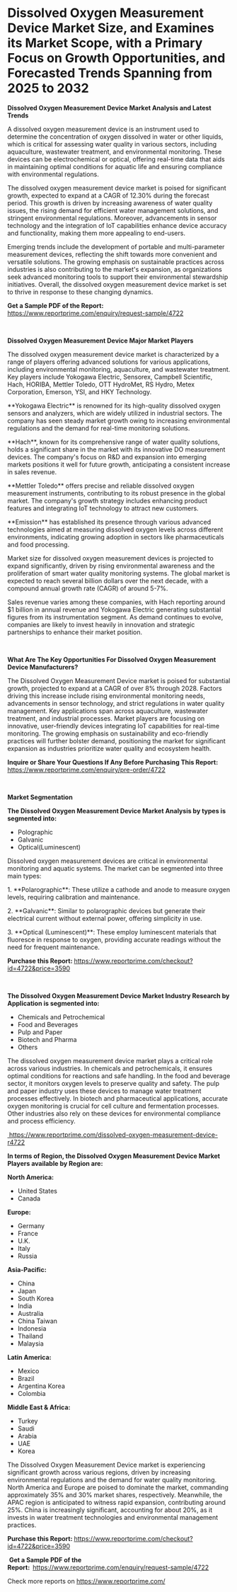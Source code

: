 <p><h1>Dissolved Oxygen Measurement Device Market Size, and Examines its Market Scope, with a Primary Focus on Growth Opportunities, and Forecasted Trends Spanning from 2025 to 2032</h1></p><p><strong>Dissolved Oxygen Measurement Device Market Analysis and Latest Trends</strong></p>
<p><p>A dissolved oxygen measurement device is an instrument used to determine the concentration of oxygen dissolved in water or other liquids, which is critical for assessing water quality in various sectors, including aquaculture, wastewater treatment, and environmental monitoring. These devices can be electrochemical or optical, offering real-time data that aids in maintaining optimal conditions for aquatic life and ensuring compliance with environmental regulations.</p><p>The dissolved oxygen measurement device market is poised for significant growth, expected to expand at a CAGR of 12.30% during the forecast period. This growth is driven by increasing awareness of water quality issues, the rising demand for efficient water management solutions, and stringent environmental regulations. Moreover, advancements in sensor technology and the integration of IoT capabilities enhance device accuracy and functionality, making them more appealing to end-users.</p><p>Emerging trends include the development of portable and multi-parameter measurement devices, reflecting the shift towards more convenient and versatile solutions. The growing emphasis on sustainable practices across industries is also contributing to the market's expansion, as organizations seek advanced monitoring tools to support their environmental stewardship initiatives. Overall, the dissolved oxygen measurement device market is set to thrive in response to these changing dynamics.</p></p>
<p><strong>Get a Sample PDF of the Report:&nbsp;</strong> <a href="https://www.reportprime.com/enquiry/request-sample/4722?utm_campaign=3585&utm_medium=2&utm_source=Github&utm_content=ia&utm_term=19032025&utm_id=dissolved-oxygen-measurement-device">https://www.reportprime.com/enquiry/request-sample/4722</a></p>
<p>&nbsp;</p>
<p><strong>Dissolved Oxygen Measurement Device Major Market Players</strong></p>
<p><p>The dissolved oxygen measurement device market is characterized by a range of players offering advanced solutions for various applications, including environmental monitoring, aquaculture, and wastewater treatment. Key players include Yokogawa Electric, Sensorex, Campbell Scientific, Hach, HORIBA, Mettler Toledo, OTT HydroMet, RS Hydro, Metex Corporation, Emerson, YSI, and HKY Technology.</p><p>**Yokogawa Electric** is renowned for its high-quality dissolved oxygen sensors and analyzers, which are widely utilized in industrial sectors. The company has seen steady market growth owing to increasing environmental regulations and the demand for real-time monitoring solutions.</p><p>**Hach**, known for its comprehensive range of water quality solutions, holds a significant share in the market with its innovative DO measurement devices. The company's focus on R&D and expansion into emerging markets positions it well for future growth, anticipating a consistent increase in sales revenue.</p><p>**Mettler Toledo** offers precise and reliable dissolved oxygen measurement instruments, contributing to its robust presence in the global market. The company's growth strategy includes enhancing product features and integrating IoT technology to attract new customers.</p><p>**Emission** has established its presence through various advanced technologies aimed at measuring dissolved oxygen levels across different environments, indicating growing adoption in sectors like pharmaceuticals and food processing.</p><p>Market size for dissolved oxygen measurement devices is projected to expand significantly, driven by rising environmental awareness and the proliferation of smart water quality monitoring systems. The global market is expected to reach several billion dollars over the next decade, with a compound annual growth rate (CAGR) of around 5-7%.</p><p>Sales revenue varies among these companies, with Hach reporting around $1 billion in annual revenue and Yokogawa Electric generating substantial figures from its instrumentation segment. As demand continues to evolve, companies are likely to invest heavily in innovation and strategic partnerships to enhance their market position.</p></p>
<p>&nbsp;</p>
<p><strong>What Are The Key Opportunities For Dissolved Oxygen Measurement Device Manufacturers?</strong></p>
<p><p>The Dissolved Oxygen Measurement Device market is poised for substantial growth, projected to expand at a CAGR of over 8% through 2028. Factors driving this increase include rising environmental monitoring needs, advancements in sensor technology, and strict regulations in water quality management. Key applications span across aquaculture, wastewater treatment, and industrial processes. Market players are focusing on innovative, user-friendly devices integrating IoT capabilities for real-time monitoring. The growing emphasis on sustainability and eco-friendly practices will further bolster demand, positioning the market for significant expansion as industries prioritize water quality and ecosystem health.</p></p>
<p><strong>Inquire or Share Your Questions If Any Before Purchasing This Report:</strong> <a href="https://www.reportprime.com/enquiry/pre-order/4722?utm_campaign=3585&utm_medium=2&utm_source=Github&utm_content=ia&utm_term=19032025&utm_id=dissolved-oxygen-measurement-device">https://www.reportprime.com/enquiry/pre-order/4722</a></p>
<p>&nbsp;</p>
<p><strong>Market Segmentation</strong></p>
<p><strong>The Dissolved Oxygen Measurement Device Market Analysis by types is segmented into:</strong></p>
<p><ul><li>Polographic</li><li>Galvanic</li><li>Optical(Luminescent)</li></ul></p>
<p><p>Dissolved oxygen measurement devices are critical in environmental monitoring and aquatic systems. The market can be segmented into three main types: </p><p>1. **Polarographic**: These utilize a cathode and anode to measure oxygen levels, requiring calibration and maintenance.</p><p>2. **Galvanic**: Similar to polarographic devices but generate their electrical current without external power, offering simplicity in use.</p><p>3. **Optical (Luminescent)**: These employ luminescent materials that fluoresce in response to oxygen, providing accurate readings without the need for frequent maintenance.</p></p>
<p><strong>Purchase this Report:&nbsp;</strong><a href="https://www.reportprime.com/checkout?id=4722&price=3590&utm_campaign=3585&utm_medium=2&utm_source=Github&utm_content=ia&utm_term=19032025&utm_id=dissolved-oxygen-measurement-device">https://www.reportprime.com/checkout?id=4722&price=3590</a></p>
<p>&nbsp;</p>
<p><strong>The Dissolved Oxygen Measurement Device Market Industry Research by Application is segmented into:</strong></p>
<p><ul><li>Chemicals and Petrochemical</li><li>Food and Beverages</li><li>Pulp and Paper</li><li>Biotech and Pharma</li><li>Others</li></ul></p>
<p><p>The dissolved oxygen measurement device market plays a critical role across various industries. In chemicals and petrochemicals, it ensures optimal conditions for reactions and safe handling. In the food and beverage sector, it monitors oxygen levels to preserve quality and safety. The pulp and paper industry uses these devices to manage water treatment processes effectively. In biotech and pharmaceutical applications, accurate oxygen monitoring is crucial for cell culture and fermentation processes. Other industries also rely on these devices for environmental compliance and process efficiency.</p></p>
<p><a href="https://www.reportprime.com/dissolved-oxygen-measurement-device-r4722?utm_campaign=3585&utm_medium=2&utm_source=Github&utm_content=ia&utm_term=19032025&utm_id=dissolved-oxygen-measurement-device">&nbsp;https://www.reportprime.com/dissolved-oxygen-measurement-device-r4722</a></p>
<p><strong>In terms of Region, the Dissolved Oxygen Measurement Device Market Players available by Region are:</strong></p>
<p>
    <p> <strong> North America: </strong>
        <ul>
            <li>United States</li>
            <li>Canada</li>
        </ul>
        </p> 
    <p> <strong> Europe: </strong>
        <ul>
            <li>Germany</li>
            <li>France</li>
            <li>U.K.</li>
            <li>Italy</li>
            <li>Russia</li>
        </ul>
        </p> 
    <p> <strong> Asia-Pacific: </strong>
        <ul>
            <li>China</li>
            <li>Japan</li>
            <li>South Korea</li>
            <li>India</li>
            <li>Australia</li>
            <li>China Taiwan</li>
            <li>Indonesia</li>
            <li>Thailand</li>
            <li>Malaysia</li>
        </ul>
        </p> 
    <p> <strong> Latin America: </strong>
        <ul>
            <li>Mexico</li>
            <li>Brazil</li>
            <li>Argentina Korea</li>
            <li>Colombia</li>
        </ul>
        </p> 
    <p> <strong> Middle East & Africa: </strong>
        <ul>
            <li>Turkey</li>
            <li>Saudi</li>
            <li>Arabia</li>
            <li>UAE</li>
            <li>Korea</li>
        </ul>
    </p>
    </p>
<p><p>The Dissolved Oxygen Measurement Device market is experiencing significant growth across various regions, driven by increasing environmental regulations and the demand for water quality monitoring. North America and Europe are poised to dominate the market, commanding approximately 35% and 30% market shares, respectively. Meanwhile, the APAC region is anticipated to witness rapid expansion, contributing around 25%. China is increasingly significant, accounting for about 20%, as it invests in water treatment technologies and environmental management practices.</p></p>
<p><strong>Purchase this Report: </strong><a href="https://www.reportprime.com/checkout?id=4722&price=3590&utm_campaign=3585&utm_medium=2&utm_source=Github&utm_content=ia&utm_term=19032025&utm_id=dissolved-oxygen-measurement-device">https://www.reportprime.com/checkout?id=4722&price=3590</a></p>
<p>&nbsp;<strong>Get a Sample PDF of the Report:&nbsp;&nbsp;</strong><a href="https://www.reportprime.com/enquiry/request-sample/4722?utm_campaign=3585&utm_medium=2&utm_source=Github&utm_content=ia&utm_term=19032025&utm_id=dissolved-oxygen-measurement-device">https://www.reportprime.com/enquiry/request-sample/4722</a></p>
<p><strong></strong></p>
<p>Check more reports on <a href="https://www.reportprime.com/?utm_campaign=3585&utm_medium=2&utm_source=Github&utm_content=ia&utm_term=19032025&utm_id=dissolved-oxygen-measurement-device">https://www.reportprime.com/</a></p>